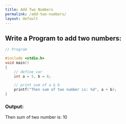 ```yaml
---
title: Add Two Numbers
permalink: /add-two-numbers/
layout: default
---
```



## Write a Program to add two numbers:

``` c
// Program

#include <stdio.h>
void main()
{
    // define var
    int a = 5, b = 6;

    // print sum of a & b
    printf("Then sum of two number is: %d", a + b);
}

```

### Output: <br/>
Then sum of two number is: 10